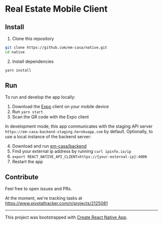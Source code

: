 # Real Estate Mobile Client

## Install

1. Clone this repository

```sh
git clone https://github.com/em-casa/native.git
cd native
```

2. Install dependencies

```sh
yarn install
```

## Run

To run and develop the app locally:

1. Download the [Expo](https://expo.io/) client on your mobile device
2. Run `yarn start`
3. Scan the QR code with the Expo client

In development mode, this app communicates with the staging API server `https://em-casa-backend-staging.herokuapp.com` by default.
Optionally, to use a local instance of the backend server:

4. Download and run [em-casa/backend](https://github.com/em-casa/backend)
5. Find your external ip address by running `curl ipinfo.io/ip`
6. `export REACT_NATIVE_API_CLIENT=https://{your-external-ip}:4000`
7. Restart the app

## Contribute

Feel free to open issues and PRs.

At the moment, we're tracking tasks at https://www.pivotaltracker.com/n/projects/2125081

---

This project was bootstrapped with [Create React Native App](https://github.com/react-community/create-react-native-app).

